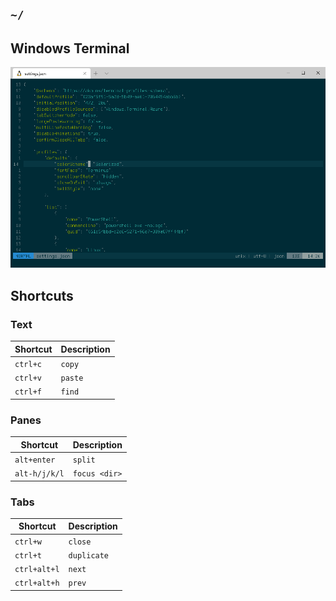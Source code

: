 ## `~/`

## Windows Terminal
![Font: Terminus](https://github.com/cy6x/dotfiles/raw/main/wt.png)
## Shortcuts
### Text

| Shortcut | Description  |
| -------- | ------------ |
| `ctrl+c` | `copy`       |
| `ctrl+v` | `paste`      |
| `ctrl+f` | `find`       |

### Panes

| Shortcut      | Description   |
| ------------- |-------------- |
| `alt+enter`   | `split`       |
| `alt-h/j/k/l` | `focus <dir>` |

### Tabs

| Shortcut     | Description |
| ------------ |------------ |
| `ctrl+w`     | `close`     |
| `ctrl+t`     | `duplicate` |
| `ctrl+alt+l` | `next`      |
| `ctrl+alt+h` | `prev`      |
